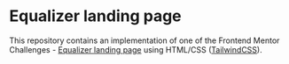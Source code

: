 # Equalizer landing page

This repository contains an implementation of one of the Frontend Mentor Challenges - [Equalizer landing page](https://www.frontendmentor.io/challenges/equalizer-landing-page-7VJ4gp3DE) using HTML/CSS ([TailwindCSS](https://tailwindcss.com)).
